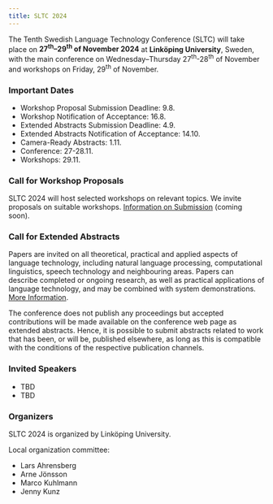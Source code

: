 ```yaml
---
title: SLTC 2024
---
```


The Tenth Swedish Language Technology Conference (SLTC) will take place on **27<sup>th</sup>–29<sup>th</sup> of November 2024** at **Linköping University**, Sweden, with the main conference on Wednesday–Thursday 27<sup>th</sup>-28<sup>th</sup> of November and workshops on Friday, 29<sup>th</sup> of November. 

### Important Dates

* Workshop Proposal Submission Deadline: 9.8.
* Workshop Notification of Acceptance: 16.8.
* Extended Abstracts Submission Deadline: 4.9.
* Extended Abstracts Notification of Acceptance: 14.10.
* Camera-Ready Abstracts: 1.11. 
* Conference: 27-28.11. 
* Workshops: 29.11. 

### Call for Workshop Proposals

SLTC 2024 will host selected workshops on relevant topics. We invite proposals on suitable workshops. [Information on Submission](cfw) (coming soon).

### Call for Extended Abstracts

Papers are invited on all theoretical, practical and applied aspects of language technology, including natural language processing, computational linguistics, speech technology and neighbouring areas. Papers can describe completed or ongoing research, as well as practical applications of language technology, and may be combined with system demonstrations. [More Information](cfp).

The conference does not publish any proceedings but accepted contributions will be made available on the conference web page as extended abstracts. Hence, it is possible to submit abstracts related to work that has been, or will be, published elsewhere, as long as this is compatible with the conditions of the respective publication channels.

### Invited Speakers

* TBD
* TBD 

### Organizers 

SLTC 2024 is organized by Linköping University.  

Local organization committee: 
* Lars Ahrensberg
* Arne Jönsson
* Marco Kuhlmann
* Jenny Kunz

